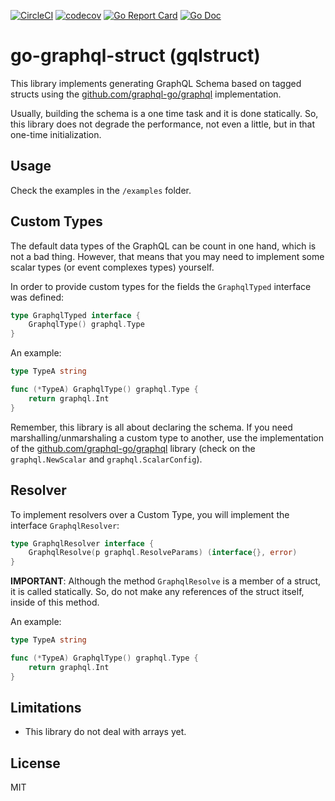 [![CircleCI](https://circleci.com/gh/lab259/go-graphql-struct.svg?style=shield)](https://circleci.com/gh/lab259/go-graphql-struct)
[![codecov](https://codecov.io/gh/lab259/go-graphql-struct/branch/master/graph/badge.svg)](https://codecov.io/gh/lab259/go-graphql-struct)
[![Go Report Card](https://goreportcard.com/badge/github.com/lab259/go-graphql-struct)](https://goreportcard.com/report/github.com/lab259/go-graphql-struct)
[![Go Doc](https://img.shields.io/badge/godoc-reference-5272B4.svg?style=shield)](https://godoc.org/github.com/lab259/go-graphql-struct)

# go-graphql-struct (gqlstruct)

This library implements generating GraphQL Schema based on tagged
structs using the [github.com/graphql-go/graphql](https://github.com/graphql-go/graphql)
implementation.

Usually, building the schema is a one time task and it is done
statically. So, this library does not degrade the performance, not even
a little, but in that one-time initialization.

## Usage

Check the examples in the `/examples` folder.

## Custom Types

The default data types of the GraphQL can be count in one hand, which is
not a bad thing. However, that means that you may need to implement some
scalar types (or event complexes types) yourself.

In order to provide custom types for the fields the `GraphqlTyped`
interface was defined:

```go
type GraphqlTyped interface {
    GraphqlType() graphql.Type
}
```

An example:

```go
type TypeA string

func (*TypeA) GraphqlType() graphql.Type {
    return graphql.Int
}

```

Remember, this library is all about declaring the schema. If you need
marshalling/unmarshaling a custom type to another, use the implementation
of the [github.com/graphql-go/graphql](https://github.com/graphql-go/graphql)
library (check on the `graphql.NewScalar` and `graphql.ScalarConfig`).

## Resolver

To implement resolvers over a Custom Type, you will implement the
interface `GraphqlResolver`:

```go
type GraphqlResolver interface {
    GraphqlResolve(p graphql.ResolveParams) (interface{}, error)
}
```

**IMPORTANT**: Although the method `GraphqlResolve` is a member of a struct, it is
called statically. So, do not make any references of the struct itself,
inside of this method.

An example:

```go
type TypeA string

func (*TypeA) GraphqlType() graphql.Type {
    return graphql.Int
}
```

## Limitations

* This library do not deal with arrays yet.

## License

MIT